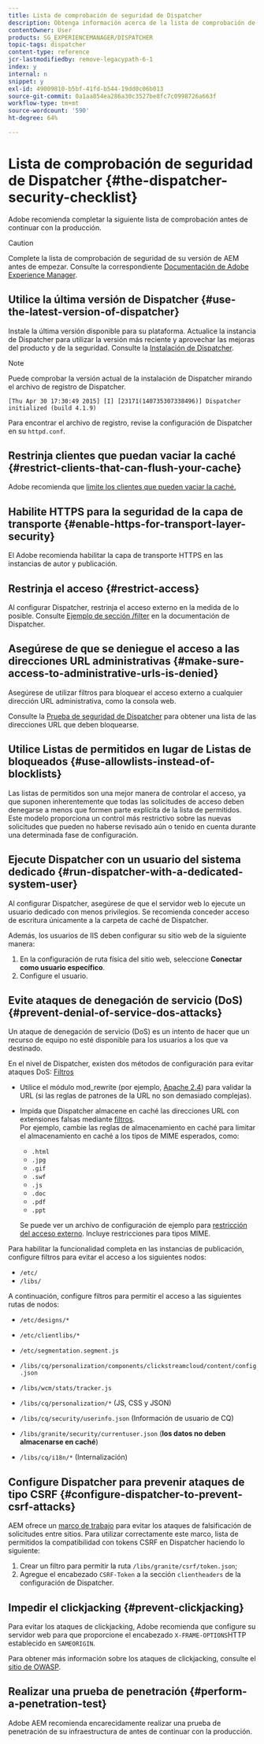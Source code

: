 ```yaml
---
title: Lista de comprobación de seguridad de Dispatcher
description: Obtenga información acerca de la lista de comprobación de seguridad de Dispatcher que debe completarse antes de continuar con la producción.
contentOwner: User
products: SG_EXPERIENCEMANAGER/DISPATCHER
topic-tags: dispatcher
content-type: reference
jcr-lastmodifiedby: remove-legacypath-6-1
index: y
internal: n
snippet: y
exl-id: 49009810-b5bf-41fd-b544-19dd0c06b013
source-git-commit: 0a1aa854ea286a30c3527be8fc7c0998726a663f
workflow-type: tm+mt
source-wordcount: '590'
ht-degree: 64%

---
```


# Lista de comprobación de seguridad de Dispatcher {#the-dispatcher-security-checklist}

<!-- 

Comment Type: remark
Last Modified By: unknown unknown (ims-author-00AF43764F54BE740A490D44@AdobeID)
Last Modified Date: 2015-06-05T05:14:35.365-0400

<p>Food for thought listed on <a href="https://jira.corp.adobe.com/browse/DOC-5649">DOC-5649</a>. To be considered while proof-reading.</p> 
<p> </p>

 -->

Adobe recomienda completar la siguiente lista de comprobación antes de continuar con la producción.

>[!CAUTION]
>
>Complete la lista de comprobación de seguridad de su versión de AEM antes de empezar. Consulte la correspondiente [Documentación de Adobe Experience Manager](https://experienceleague.adobe.com/es_es/docs/experience-manager-65/content/security/security-checklist).

## Utilice la última versión de Dispatcher {#use-the-latest-version-of-dispatcher}

Instale la última versión disponible para su plataforma. Actualice la instancia de Dispatcher para utilizar la versión más reciente y aprovechar las mejoras del producto y de la seguridad. Consulte la [Instalación de Dispatcher](dispatcher-install.md).

>[!NOTE]
>
>Puede comprobar la versión actual de la instalación de Dispatcher mirando el archivo de registro de Dispatcher.
>
>`[Thu Apr 30 17:30:49 2015] [I] [23171(140735307338496)] Dispatcher initialized (build 4.1.9)`
>
>Para encontrar el archivo de registro, revise la configuración de Dispatcher en su `httpd.conf`.

## Restrinja clientes que puedan vaciar la caché {#restrict-clients-that-can-flush-your-cache}

Adobe recomienda que [limite los clientes que pueden vaciar la caché.](dispatcher-configuration.md#limiting-the-clients-that-can-flush-the-cache)

## Habilite HTTPS para la seguridad de la capa de transporte {#enable-https-for-transport-layer-security}

El Adobe recomienda habilitar la capa de transporte HTTPS en las instancias de autor y publicación.

<!-- 

Comment Type: remark
Last Modified By: unknown unknown (ims-author-00AF43764F54BE740A490D44@AdobeID)
Last Modified Date: 2015-06-26T04:41:28.841-0400

<p>Recommended to have SSL termination, front end SSL.</p> 
<p>Question is do we want to have SSL communication between dispatcher and AEM instances (publish and/or author).</p> 
<p>We might want to have two items:</p> 
<ul> 
 <li>MUST HTTPS clients -&gt; dispatcher / load balancer</li> 
 <li>NICE load balancer -&gt; dispatcher<br /> </li> 
 <li>NICE dispatcher -&gt; instances if sensitive information such as credit cards / or infrastructure requirements such as DMZ</li> 
</ul>

 -->

## Restrinja el acceso {#restrict-access}

Al configurar Dispatcher, restrinja el acceso externo en la medida de lo posible. Consulte [Ejemplo de sección /filter](dispatcher-configuration.md#main-pars_184_1_title) en la documentación de Dispatcher.

## Asegúrese de que se deniegue el acceso a las direcciones URL administrativas {#make-sure-access-to-administrative-urls-is-denied}

Asegúrese de utilizar filtros para bloquear el acceso externo a cualquier dirección URL administrativa, como la consola web.

Consulte la [Prueba de seguridad de Dispatcher](dispatcher-configuration.md#testing-dispatcher-security) para obtener una lista de las direcciones URL que deben bloquearse.

## Utilice Listas de permitidos en lugar de Listas de bloqueados {#use-allowlists-instead-of-blocklists}

Las listas de permitidos son una mejor manera de controlar el acceso, ya que suponen inherentemente que todas las solicitudes de acceso deben denegarse a menos que formen parte explícita de la lista de permitidos. Este modelo proporciona un control más restrictivo sobre las nuevas solicitudes que pueden no haberse revisado aún o tenido en cuenta durante una determinada fase de configuración.

## Ejecute Dispatcher con un usuario del sistema dedicado {#run-dispatcher-with-a-dedicated-system-user}

Al configurar Dispatcher, asegúrese de que el servidor web lo ejecute un usuario dedicado con menos privilegios. Se recomienda conceder acceso de escritura únicamente a la carpeta de caché de Dispatcher.

Además, los usuarios de IIS deben configurar su sitio web de la siguiente manera:

1. En la configuración de ruta física del sitio web, seleccione **Conectar como usuario específico**.
1. Configure el usuario.

## Evite ataques de denegación de servicio (DoS) {#prevent-denial-of-service-dos-attacks}

Un ataque de denegación de servicio (DoS) es un intento de hacer que un recurso de equipo no esté disponible para los usuarios a los que va destinado.

En el nivel de Dispatcher, existen dos métodos de configuración para evitar ataques DoS: [Filtros](https://experienceleague.adobe.com/en/docs#/filter)

* Utilice el módulo mod_rewrite (por ejemplo, [Apache 2.4](https://httpd.apache.org/docs/2.4/mod/mod_rewrite.html)) para validar la URL (si las reglas de patrones de la URL no son demasiado complejas).

* Impida que Dispatcher almacene en caché las direcciones URL con extensiones falsas mediante [filtros](dispatcher-configuration.md#configuring-access-to-content-filter).\
  Por ejemplo, cambie las reglas de almacenamiento en caché para limitar el almacenamiento en caché a los tipos de MIME esperados, como:

   * `.html`
   * `.jpg`
   * `.gif`
   * `.swf`
   * `.js`
   * `.doc`
   * `.pdf`
   * `.ppt`

  Se puede ver un archivo de configuración de ejemplo para [restricción del acceso externo](#restrict-access). Incluye restricciones para tipos MIME.

Para habilitar la funcionalidad completa en las instancias de publicación, configure filtros para evitar el acceso a los siguientes nodos:

* `/etc/`
* `/libs/`

A continuación, configure filtros para permitir el acceso a las siguientes rutas de nodos:

* `/etc/designs/*`
* `/etc/clientlibs/*`
* `/etc/segmentation.segment.js`
* `/libs/cq/personalization/components/clickstreamcloud/content/config.json`
* `/libs/wcm/stats/tracker.js`
* `/libs/cq/personalization/*` (JS, CSS y JSON)
* `/libs/cq/security/userinfo.json` (Información de usuario de CQ)
* `/libs/granite/security/currentuser.json` (**los datos no deben almacenarse en caché**)

* `/libs/cq/i18n/*` (Internalización)

<!-- 

Comment Type: remark
Last Modified By: unknown unknown (ims-author-00AF43764F54BE740A490D44@AdobeID)
Last Modified Date: 2015-06-26T04:38:17.016-0400

<p>We need to highlight whether a path applies to all versions or specific ones.<br /> </p>

 -->

## Configure Dispatcher para prevenir ataques de tipo CSRF {#configure-dispatcher-to-prevent-csrf-attacks}

AEM ofrece un [marco de trabajo](https://experienceleague.adobe.com/es_es/docs/experience-manager-release-information/aem-release-updates/previous-updates/aem-previous-versions#verification-steps) para evitar los ataques de falsificación de solicitudes entre sitios. Para utilizar correctamente este marco, lista de permitidos la compatibilidad con tokens CSRF en Dispatcher haciendo lo siguiente:

1. Crear un filtro para permitir la ruta `/libs/granite/csrf/token.json`;
1. Agregue el encabezado `CSRF-Token` a la sección `clientheaders` de la configuración de Dispatcher.

## Impedir el clickjacking {#prevent-clickjacking}

Para evitar los ataques de clickjacking, Adobe recomienda que configure su servidor web para que proporcione el encabezado `X-FRAME-OPTIONS`HTTP establecido en `SAMEORIGIN`.

Para obtener más información sobre los ataques de clickjacking, consulte el [sitio de OWASP](https://owasp.org/www-community/attacks/Clickjacking).

## Realizar una prueba de penetración {#perform-a-penetration-test}

Adobe AEM recomienda encarecidamente realizar una prueba de penetración de su infraestructura de antes de continuar con la producción.

